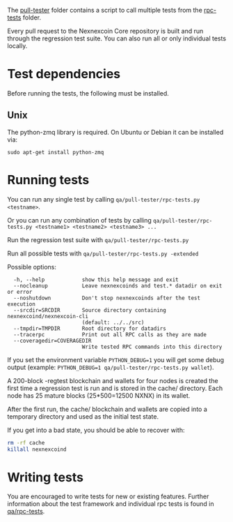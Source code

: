 The [pull-tester](/qa/pull-tester/) folder contains a script to call
multiple tests from the [rpc-tests](/qa/rpc-tests/) folder.

Every pull request to the Nexnexcoin Core repository is built and run through
the regression test suite. You can also run all or only individual
tests locally.

Test dependencies
=================
Before running the tests, the following must be installed.

Unix
----
The python-zmq library is required. On Ubuntu or Debian it can be installed via:
```
sudo apt-get install python-zmq
```

Running tests
=============

You can run any single test by calling `qa/pull-tester/rpc-tests.py <testname>`.

Or you can run any combination of tests by calling `qa/pull-tester/rpc-tests.py <testname1> <testname2> <testname3> ...`

Run the regression test suite with `qa/pull-tester/rpc-tests.py`

Run all possible tests with `qa/pull-tester/rpc-tests.py -extended`

Possible options:

```
  -h, --help            show this help message and exit
  --nocleanup           Leave nexnexcoinds and test.* datadir on exit or error
  --noshutdown          Don't stop nexnexcoinds after the test execution
  --srcdir=SRCDIR       Source directory containing nexnexcoind/nexnexcoin-cli
                        (default: ../../src)
  --tmpdir=TMPDIR       Root directory for datadirs
  --tracerpc            Print out all RPC calls as they are made
  --coveragedir=COVERAGEDIR
                        Write tested RPC commands into this directory
```

If you set the environment variable `PYTHON_DEBUG=1` you will get some debug
output (example: `PYTHON_DEBUG=1 qa/pull-tester/rpc-tests.py wallet`).

A 200-block -regtest blockchain and wallets for four nodes
is created the first time a regression test is run and
is stored in the cache/ directory. Each node has 25 mature
blocks (25*500=12500 NXNX) in its wallet.

After the first run, the cache/ blockchain and wallets are
copied into a temporary directory and used as the initial
test state.

If you get into a bad state, you should be able
to recover with:

```bash
rm -rf cache
killall nexnexcoind
```

Writing tests
=============
You are encouraged to write tests for new or existing features.
Further information about the test framework and individual rpc
tests is found in [qa/rpc-tests](/qa/rpc-tests).

